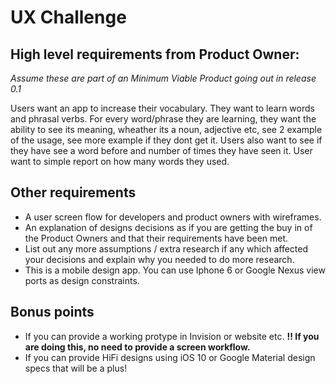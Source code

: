 # UX Challenge

## High level requirements from Product Owner:
*Assume these are part of an Minimum Viable Product going out in release 0.1*

Users want an app to increase their vocabulary. They want to learn words and phrasal verbs. For every word/phrase  they are learning, they
want the ability to see its meaning, wheather its a noun, adjective etc, see 2 example of the usage, see more example if they dont get it.
Users also want to see if they have see a word before and number of times they have seen it. User want to simple report on how many words they used.

## Other requirements
- A user screen flow for developers and product owners with wireframes.
- An explanation of designs decisions as if you are getting the buy in of the Product Owners and that their requirements have been met. 
- List out any more assumptions / extra research if any which affected your decisions and explain why you needed to do more research.
- This is a mobile design app. You can use Iphone 6 or Google Nexus view ports as design constraints.

## Bonus points 
- If you can provide a working protype in Invision or website etc. **!! If you are doing this, no need to provide a screen workflow.**
- If you can provide HiFi designs  using iOS 10 or Google Material design specs that will be a plus!
